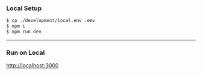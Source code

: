 ### Local Setup
``` bash
$ cp ./development/local.env .env
$ npm i
$ npm run dev
```
___

### Run on Local
[http://localhost:3000](http://localhost:3000)
